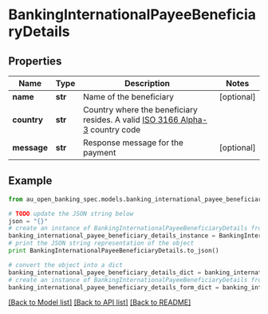 # BankingInternationalPayeeBeneficiaryDetails


## Properties

Name | Type | Description | Notes
------------ | ------------- | ------------- | -------------
**name** | **str** | Name of the beneficiary | [optional] 
**country** | **str** | Country where the beneficiary resides. A valid [ISO 3166 Alpha-3](https://www.iso.org/iso-3166-country-codes.html) country code | 
**message** | **str** | Response message for the payment | [optional] 

## Example

```python
from au_open_banking_spec.models.banking_international_payee_beneficiary_details import BankingInternationalPayeeBeneficiaryDetails

# TODO update the JSON string below
json = "{}"
# create an instance of BankingInternationalPayeeBeneficiaryDetails from a JSON string
banking_international_payee_beneficiary_details_instance = BankingInternationalPayeeBeneficiaryDetails.from_json(json)
# print the JSON string representation of the object
print BankingInternationalPayeeBeneficiaryDetails.to_json()

# convert the object into a dict
banking_international_payee_beneficiary_details_dict = banking_international_payee_beneficiary_details_instance.to_dict()
# create an instance of BankingInternationalPayeeBeneficiaryDetails from a dict
banking_international_payee_beneficiary_details_form_dict = banking_international_payee_beneficiary_details.from_dict(banking_international_payee_beneficiary_details_dict)
```
[[Back to Model list]](../README.md#documentation-for-models) [[Back to API list]](../README.md#documentation-for-api-endpoints) [[Back to README]](../README.md)


